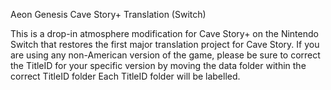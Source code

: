 Aeon Genesis Cave Story+ Translation  (Switch)

This is a drop-in atmosphere modification for Cave Story+ on the Nintendo Switch that restores the first major translation project for Cave Story.
If you are using any non-American version of the game, please be sure to correct the TitleID for your specific version by moving the data folder within the correct TitleID folder
Each TitleID folder will be labelled.
